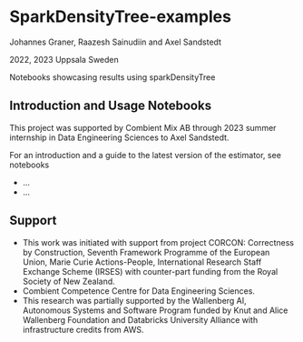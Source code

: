 # SparkDensityTree-examples

Johannes Graner, Raazesh Sainudiin and Axel Sandstedt

2022, 2023 Uppsala Sweden

Notebooks showcasing results using sparkDensityTree

## Introduction and Usage Notebooks

This project was supported by Combient Mix AB through 2023 summer internship in Data Engineering Sciences to Axel Sandstedt.

For an introduction and a guide to the latest version of the estimator, see notebooks

- ...
- ...


## Support

- This work was initiated with support from project CORCON: Correctness by
Construction, Seventh Framework Programme of the European Union, Marie
Curie Actions-People, International Research Staff Exchange Scheme (IRSES)
with counter-part funding from the Royal Society of New Zealand. 
- Combient Competence Centre for Data Engineering Sciences.
- This research was partially supported by the Wallenberg AI, Autonomous Systems and Software Program funded by Knut and Alice Wallenberg Foundation and Databricks University Alliance with infrastructure credits from AWS.
